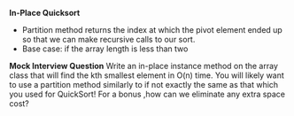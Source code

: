 **In-Place Quicksort**
- Partition method returns the index at which the pivot element ended up so that we can make recursive calls to our sort.
- Base case: if the array length is less than two

**Mock Interview Question**
Write an in-place instance method on the array class that will find the kth smallest element in O(n) time. You will likely want to use a partition method similarly to if not exactly the same as that which you used for QuickSort! For a bonus ,how can we eliminate any extra space cost? 
